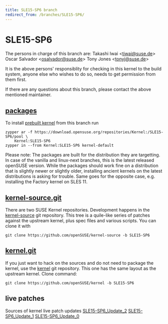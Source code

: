 ```yaml
---
title: SLE15-SP6 branch
redirect_from: /branches/SLE15-SP6/
---
```

# SLE15-SP6
The persons in charge of this branch are:
Takashi Iwai <[tiwai@suse.de](mailto:tiwai@suse.de?subject=SLE15-SP6%20branch)>
Oscar Salvador <[osalvador@suse.de](mailto:osalvador@suse.de?subject=SLE15-SP6%20branch)>
Tony Jones <[tonyj@suse.de](mailto:tonyj@suse.de?subject=SLE15-SP6%20branch)>

It is the above persons' responsiblity for checking in this kernel to
the build system, anyone else who wishes to do so, needs to get
permission from them first.

If there are any questions about this branch, please contact the above
mentioned maintainer.


## [packages](https://download.opensuse.org/repositories/Kernel:/SLE15-SP6)
To install
[prebuilt kernel](https://download.opensuse.org/repositories/Kernel:/SLE15-SP6)
from this branch run

```
zypper ar -f https://download.opensuse.org/repositories/Kernel:/SLE15-SP6/pool \
    Kernel:SLE15-SP6
zypper in --from Kernel:SLE15-SP6 kernel-default
```

Please note: The packages are built for the distribution they are
targetting. In case of the vanilla and linux-next branches, this is the
latest released openSUSE version. While the packages should work
fine on a distribution that is slightly newer or slightly older,
installing ancient kernels on the latest distributions is asking for
trouble. Same goes for the opposite case, e.g. installing the Factory
kernel on SLES 11.

## [kernel-source.git](https://github.com/openSUSE/kernel-source/tree/SLE15-SP6)
There are two SUSE Kernel repositories. Development happens in the
[kernel-source](https://github.com/openSUSE/kernel-source/tree/SLE15-SP6)
git repository. This tree is a quile-like series of patches against the
upstream kernel, plus spec files and various scripts. You can clone it
with

```
git clone https://github.com/openSUSE/kernel-source -b SLE15-SP6
```

## [kernel.git](https://github.com/openSUSE/kernel/tree/SLE15-SP6)
If you just want to hack on the sources and do not need to package the
kernel, use the [kernel](https://github.com/openSUSE/kernel/tree/SLE15-SP6)
git repository. This one has the same layout as the upstream kernel. Clone
command:

```
git clone https://github.com/openSUSE/kernel -b SLE15-SP6
```

## live patches
Sources of kernel live patch updates [SLE15-SP6_Update_2](https://github.com/SUSE/kernel-livepatch/tree/SLE15-SP6_Update_2) [SLE15-SP6_Update_1](https://github.com/SUSE/kernel-livepatch/tree/SLE15-SP6_Update_1) [SLE15-SP6_Update_0](https://github.com/SUSE/kernel-livepatch/tree/SLE15-SP6_Update_0)
